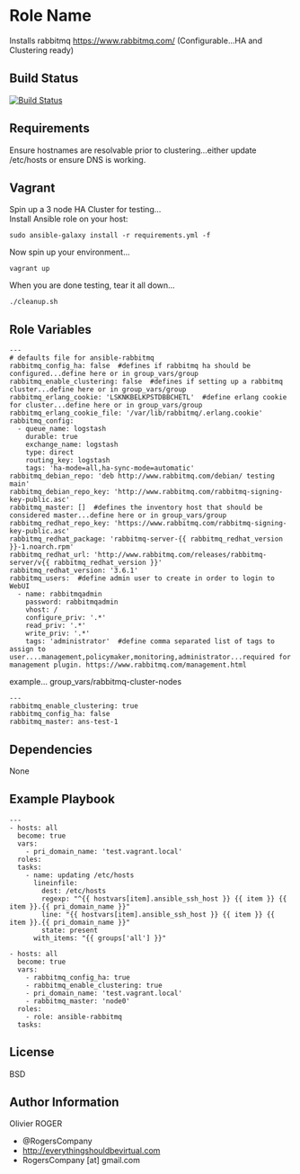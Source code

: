 Role Name
=========

Installs rabbitmq https://www.rabbitmq.com/ (Configurable...HA and Clustering ready)

Build Status
------------

[![Build Status](https://travis-ci.org/RogersCompany/ansible-rabbitmq.svg?branch=master)](https://travis-ci.org/RogersCompany/ansible-rabbitmq)

Requirements
------------

Ensure hostnames are resolvable prior to clustering...either update /etc/hosts or ensure DNS is working.

Vagrant
-------

Spin up a 3 node HA Cluster for testing...  
Install Ansible role on your host:  
````
sudo ansible-galaxy install -r requirements.yml -f
````
Now spin up your environment...  
````
vagrant up
````
When you are done testing, tear it all down...  
````
./cleanup.sh
````

Role Variables
--------------

````
---
# defaults file for ansible-rabbitmq
rabbitmq_config_ha: false  #defines if rabbitmq ha should be configured...define here or in group_vars/group
rabbitmq_enable_clustering: false  #defines if setting up a rabbitmq cluster...define here or in group_vars/group
rabbitmq_erlang_cookie: 'LSKNKBELKPSTDBBCHETL'  #define erlang cookie for cluster...define here or in group_vars/group
rabbitmq_erlang_cookie_file: '/var/lib/rabbitmq/.erlang.cookie'
rabbitmq_config:
  - queue_name: logstash
    durable: true
    exchange_name: logstash
    type: direct
    routing_key: logstash
    tags: 'ha-mode=all,ha-sync-mode=automatic'
rabbitmq_debian_repo: 'deb http://www.rabbitmq.com/debian/ testing main'
rabbitmq_debian_repo_key: 'http://www.rabbitmq.com/rabbitmq-signing-key-public.asc'
rabbitmq_master: []  #defines the inventory host that should be considered master...define here or in group_vars/group
rabbitmq_redhat_repo_key: 'https://www.rabbitmq.com/rabbitmq-signing-key-public.asc'
rabbitmq_redhat_package: 'rabbitmq-server-{{ rabbitmq_redhat_version }}-1.noarch.rpm'
rabbitmq_redhat_url: 'http://www.rabbitmq.com/releases/rabbitmq-server/v{{ rabbitmq_redhat_version }}'
rabbitmq_redhat_version: '3.6.1'
rabbitmq_users:  #define admin user to create in order to login to WebUI
  - name: rabbitmqadmin
    password: rabbitmqadmin
    vhost: /
    configure_priv: '.*'
    read_priv: '.*'
    write_priv: '.*'
    tags: 'administrator'  #define comma separated list of tags to assign to user....management,policymaker,monitoring,administrator...required for management plugin. https://www.rabbitmq.com/management.html
````

example...
group_vars/rabbitmq-cluster-nodes
````
---
rabbitmq_enable_clustering: true
rabbitmq_config_ha: false
rabbitmq_master: ans-test-1
````

Dependencies
------------

None

Example Playbook
----------------

````
---
- hosts: all
  become: true
  vars:
    - pri_domain_name: 'test.vagrant.local'
  roles:
  tasks:
    - name: updating /etc/hosts
      lineinfile:
        dest: /etc/hosts
        regexp: "^{{ hostvars[item].ansible_ssh_host }} {{ item }} {{ item }}.{{ pri_domain_name }}"
        line: "{{ hostvars[item].ansible_ssh_host }} {{ item }} {{ item }}.{{ pri_domain_name }}"
        state: present
      with_items: "{{ groups['all'] }}"

- hosts: all
  become: true
  vars:
    - rabbitmq_config_ha: true
    - rabbitmq_enable_clustering: true
    - pri_domain_name: 'test.vagrant.local'
    - rabbitmq_master: 'node0'
  roles:
    - role: ansible-rabbitmq
  tasks:
````

License
-------

BSD

Author Information
------------------

Olivier ROGER
- @RogersCompany
- http://everythingshouldbevirtual.com
- RogersCompany [at] gmail.com

